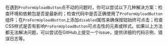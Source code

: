 在遇到`ProFormUploadButton`点不动的问题时，你可以尝试以下几种解决方案：检查环境和依赖包是否是最新的；检查代码中是否正确使用了`ProFormUploadButton`组件；在`ProFormUploadButton`上添加`disabled`属性来确保按钮始终可点击；检查CSS样式是否有影响`ProFormUploadButton`可点击性的元素或样式。如果以上方法都无法解决问题，可以尝试在GitHub上提交一个issue，提供详细的代码示例、错误日志等。
